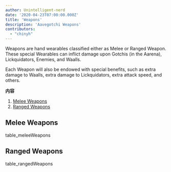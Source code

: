 ```yaml
---
author: Unintelligent-nerd
date: '2020-04-23T07:00:00.000Z'
title: 'Weapons'
description: 'Aavegotchi Weapons'
contributors:
  - "chinyh"
---
```


Weapons are hand wearables classified either as Melee or Ranged Weapon. These special Wearables can inflict damage upon Gotchis (in the Aarena), Lickquidators, Enemies, and Waalls.

Each Weapon will also be endowed with special benefits, such as extra damage to Waalls, extra damage to Lickquidators, extra attack speed, and others.

<div class="contentsBox">

**内容**

<ol>
<li><a href=#melee-weapons>Melee Weapons</a></li>
<li><a href=#ranged-weapons>Ranged Weapons</a></li>
</ol>

</div>

## Melee Weapons

table_meleeWeapons

## Ranged Weapons

table_rangedWeapons